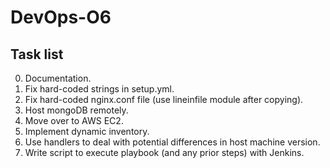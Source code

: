 # DevOps-O6
## Task list

0. Documentation.
1. Fix hard-coded strings in setup.yml.
2. Fix hard-coded nginx.conf file (use lineinfile module after copying).
3. Host mongoDB remotely.
4. Move over to AWS EC2.
5. Implement dynamic inventory.
6. Use handlers to deal with potential differences in host machine version.
7. Write script to execute playbook (and any prior steps) with Jenkins.
